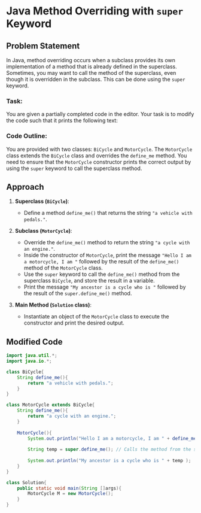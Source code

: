 # Java Method Overriding with `super` Keyword

## Problem Statement
In Java, method overriding occurs when a subclass provides its own implementation of a method that is already defined in the superclass. Sometimes, you may want to call the method of the superclass, even though it is overridden in the subclass. This can be done using the `super` keyword.

### Task:
You are given a partially completed code in the editor. Your task is to modify the code such that it prints the following text:

### Code Outline:
You are provided with two classes: `BiCycle` and `MotorCycle`. The `MotorCycle` class extends the `BiCycle` class and overrides the `define_me` method. You need to ensure that the `MotorCycle` constructor prints the correct output by using the `super` keyword to call the superclass method.

## Approach

1. **Superclass (`BiCycle`)**: 
   - Define a method `define_me()` that returns the string `"a vehicle with pedals."`.
   
2. **Subclass (`MotorCycle`)**:
   - Override the `define_me()` method to return the string `"a cycle with an engine."`.
   - Inside the constructor of `MotorCycle`, print the message `"Hello I am a motorcycle, I am "` followed by the result of the `define_me()` method of the `MotorCycle` class.
   - Use the `super` keyword to call the `define_me()` method from the superclass `BiCycle`, and store the result in a variable.
   - Print the message `"My ancestor is a cycle who is "` followed by the result of the `super.define_me()` method.

3. **Main Method (`Solution` class)**:
   - Instantiate an object of the `MotorCycle` class to execute the constructor and print the desired output.

## Modified Code

```java
import java.util.*; 
import java.io.*;

class BiCycle{
    String define_me(){
        return "a vehicle with pedals.";
    }
}

class MotorCycle extends BiCycle{
    String define_me(){
        return "a cycle with an engine.";
    }
    
    MotorCycle(){
        System.out.println("Hello I am a motorcycle, I am " + define_me());
        
        String temp = super.define_me(); // Calls the method from the superclass
        
        System.out.println("My ancestor is a cycle who is " + temp );
    }
}

class Solution{
    public static void main(String []args){
        MotorCycle M = new MotorCycle();
    }
}
